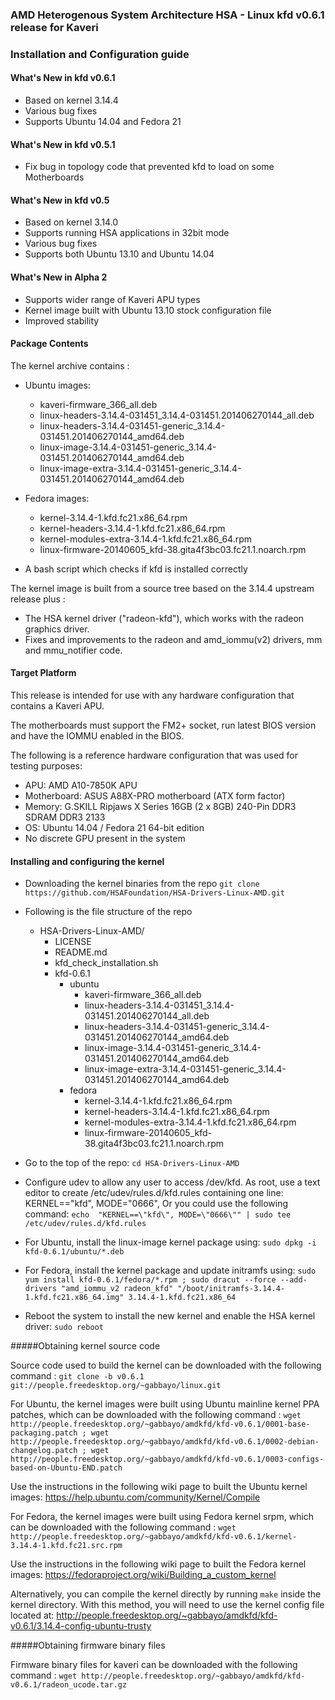 ### AMD Heterogenous System Architecture HSA - Linux kfd v0.6.1 release for Kaveri

### Installation and Configuration guide

#### What's New in kfd v0.6.1

* Based on kernel 3.14.4
* Various bug fixes
* Supports Ubuntu 14.04 and Fedora 21

#### What's New in kfd v0.5.1

* Fix bug in topology code that prevented kfd to load on some Motherboards

#### What's New in kfd v0.5

* Based on kernel 3.14.0
* Supports running HSA applications in 32bit mode
* Various bug fixes
* Supports both Ubuntu 13.10 and Ubuntu 14.04

#### What's New in Alpha 2

* Supports wider range of Kaveri APU types
* Kernel image built with Ubuntu 13.10 stock configuration file
* Improved stability

#### Package Contents

The kernel archive contains : 

* Ubuntu images:
  * kaveri-firmware_366_all.deb
  * linux-headers-3.14.4-031451_3.14.4-031451.201406270144_all.deb
  * linux-headers-3.14.4-031451-generic_3.14.4-031451.201406270144_amd64.deb
  * linux-image-3.14.4-031451-generic_3.14.4-031451.201406270144_amd64.deb
  * linux-image-extra-3.14.4-031451-generic_3.14.4-031451.201406270144_amd64.deb

* Fedora images:
  * kernel-3.14.4-1.kfd.fc21.x86_64.rpm
  * kernel-headers-3.14.4-1.kfd.fc21.x86_64.rpm
  * kernel-modules-extra-3.14.4-1.kfd.fc21.x86_64.rpm
  * linux-firmware-20140605_kfd-38.gita4f3bc03.fc21.1.noarch.rpm

* A bash script which checks if kfd is installed correctly

The kernel image is built from a source tree based on the 3.14.4 upstream release plus :

* The HSA kernel driver ("radeon-kfd"), which works with the radeon graphics driver.
* Fixes and improvements to the radeon and amd_iommu(v2) drivers, mm and mmu_notifier code.

#### Target Platform

This release is intended for use with any hardware configuration that contains a Kaveri APU.

The motherboards must support the FM2+ socket, run latest BIOS version and have the
IOMMU enabled in the BIOS.

The following is a reference hardware configuration that was used for testing purposes:

* APU:            AMD A10-7850K APU
* Motherboard:    ASUS A88X-PRO motherboard (ATX form factor)
* Memory:         G.SKILL Ripjaws X Series 16GB (2 x 8GB) 240-Pin DDR3 SDRAM DDR3 2133
* OS:             Ubuntu 14.04 / Fedora 21 64-bit edition
* No discrete GPU present in the system

#### Installing and configuring the kernel

* Downloading the kernel binaries from the repo
  `git clone https://github.com/HSAFoundation/HSA-Drivers-Linux-AMD.git`

* Following is the file structure of the repo
  
  * HSA-Drivers-Linux-AMD/
      * LICENSE
      * README.md
      * kfd_check_installation.sh
      * kfd-0.6.1
        * ubuntu
          * kaveri-firmware_366_all.deb
          * linux-headers-3.14.4-031451_3.14.4-031451.201406270144_all.deb
          * linux-headers-3.14.4-031451-generic_3.14.4-031451.201406270144_amd64.deb
          * linux-image-3.14.4-031451-generic_3.14.4-031451.201406270144_amd64.deb
          * linux-image-extra-3.14.4-031451-generic_3.14.4-031451.201406270144_amd64.deb
        * fedora
          * kernel-3.14.4-1.kfd.fc21.x86_64.rpm
          * kernel-headers-3.14.4-1.kfd.fc21.x86_64.rpm
          * kernel-modules-extra-3.14.4-1.kfd.fc21.x86_64.rpm
          * linux-firmware-20140605_kfd-38.gita4f3bc03.fc21.1.noarch.rpm

* Go to the top of the repo:
  `cd HSA-Drivers-Linux-AMD`

* Configure udev to allow any user to access /dev/kfd. As root, use a text editor to create /etc/udev/rules.d/kfd.rules containing one line:  
KERNEL=="kfd", MODE="0666", Or you could use the following command:
  `echo  "KERNEL==\"kfd\", MODE=\"0666\"" | sudo tee /etc/udev/rules.d/kfd.rules`

* For Ubuntu, install the linux-image kernel package using:
  `sudo dpkg -i kfd-0.6.1/ubuntu/*.deb`

* For Fedora, install the kernel package and update initramfs using:
  `sudo yum install kfd-0.6.1/fedora/*.rpm ; sudo dracut --force --add-drivers "amd_iommu_v2 radeon_kfd" "/boot/initramfs-3.14.4-1.kfd.fc21.x86_64.img" 3.14.4-1.kfd.fc21.x86_64`

* Reboot the system to install the new kernel and enable the HSA kernel driver:
  `sudo reboot`
 
#####Obtaining kernel source code 

Source code used to build the kernel can be downloaded with the following command : 
`git clone -b v0.6.1 git://people.freedesktop.org/~gabbayo/linux.git`

For Ubuntu, the kernel images were built using Ubuntu mainline kernel PPA patches, which can be downloaded with the following command :
`wget http://people.freedesktop.org/~gabbayo/amdkfd/kfd-v0.6.1/0001-base-packaging.patch ; wget http://people.freedesktop.org/~gabbayo/amdkfd/kfd-v0.6.1/0002-debian-changelog.patch ; wget http://people.freedesktop.org/~gabbayo/amdkfd/kfd-v0.6.1/0003-configs-based-on-Ubuntu-END.patch`

Use the instructions in the following wiki page to built the Ubuntu kernel images:
https://help.ubuntu.com/community/Kernel/Compile

For Fedora, the kernel images were built using Fedora kernel srpm, which can be downloaded with the following command :
`wget http://people.freedesktop.org/~gabbayo/amdkfd/kfd-v0.6.1/kernel-3.14.4-1.kfd.fc21.src.rpm`

Use the instructions in the following wiki page to built the Fedora kernel images:
https://fedoraproject.org/wiki/Building_a_custom_kernel

Alternatively, you can compile the kernel directly by running `make` inside the kernel directory. 
With this method, you will need to use the kernel config file located at:
http://people.freedesktop.org/~gabbayo/amdkfd/kfd-v0.6.1/3.14.4-config-ubuntu-trusty

#####Obtaining firmware binary files

Firmware binary files for kaveri can be downloaded with the following command :
`wget http://people.freedesktop.org/~gabbayo/amdkfd/kfd-v0.6.1/radeon_ucode.tar.gz`

